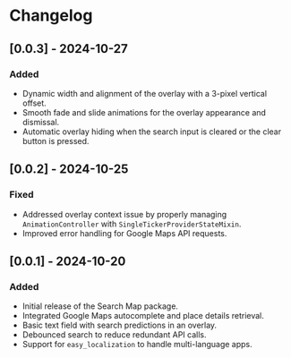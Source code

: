 # Changelog

## [0.0.3] - 2024-10-27
### Added
- Dynamic width and alignment of the overlay with a 3-pixel vertical offset.
- Smooth fade and slide animations for the overlay appearance and dismissal.
- Automatic overlay hiding when the search input is cleared or the clear button is pressed.

## [0.0.2] - 2024-10-25
### Fixed
- Addressed overlay context issue by properly managing `AnimationController` with `SingleTickerProviderStateMixin`.
- Improved error handling for Google Maps API requests.

## [0.0.1] - 2024-10-20
### Added
- Initial release of the Search Map package.
- Integrated Google Maps autocomplete and place details retrieval.
- Basic text field with search predictions in an overlay.
- Debounced search to reduce redundant API calls.
- Support for `easy_localization` to handle multi-language apps.

